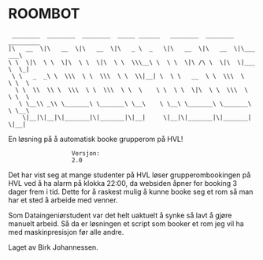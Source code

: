 # ROOMBOT


     ________  ________  ________  _____ ______   ________  ________  _________   
    |\   __  \|\   __  \|\   __  \|\   _ \  _   \|\   __  \|\   __  \|\___   ___\ 
    \ \  \|\  \ \  \|\  \ \  \|\  \ \  \\\__\ \  \ \  \|\ /\ \  \|\  \|___ \  \_| 
     \ \   _  _\ \  \\\  \ \  \\\  \ \  \\|__| \  \ \   __  \ \  \\\  \   \ \  \  
      \ \  \\  \\ \  \\\  \ \  \\\  \ \  \    \ \  \ \  \|\  \ \  \\\  \   \ \  \ 
       \ \__\\ _\\ \_______\ \_______\ \__\    \ \__\ \_______\ \_______\   \ \__\
        \|__|\|__|\|_______|\|_______|\|__|     \|__|\|_______|\|_______|    \|__|
                                                                              
                                                                              
                                                                              
     
       


En løsning på å automatisk booke grupperom på HVL!
   
                      Versjon: 
                      2.0
 


Det har vist seg at mange studenter på HVL løser grupperombookingen på HVL ved å ha alarm på klokka 22:00, da websiden åpner for booking 3 dager frem i tid. Dette for å raskest mulig å kunne booke seg et rom så man har et sted å arbeide med venner.



Som Dataingeniørstudent var det helt uaktuelt å synke så lavt å gjøre manuelt arbeid. Så da er løsningen et script som booker et rom jeg vil ha med maskinpresisjon før alle andre.





Laget av Birk Johannessen.
